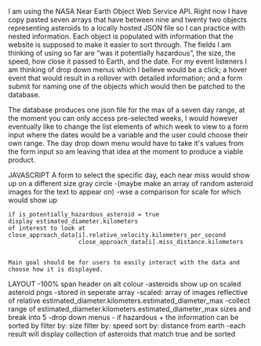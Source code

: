 I am using the NASA Near Earth Object Web Service API. Right now I have copy pasted seven arrays that have between nine and twenty two objects representing asteroids to a locally hosted JSON file so I can practice with nested information. Each object is populated with information that the website is supposed to make it easier to sort through. The fields I am thinking of using so far are “was it potentially hazardous”, the size, the speed, how close it passed to Earth, and the date. For my event listeners I am thinking of drop down menus which I believe would be a click; a hover event that would result in a rollover with detailed information; and a form submit for naming one of the objects which would then be patched to the database.

The database produces one json file for the max of a seven day range, at the moment you can only access pre-selected weeks, I would however eventually like to change the list elements of which week to view to a form input where the dates would be a variable and the user could choose their own range. The day drop down menu would have to take it's values from the form input so am leaving that idea at the moment to produce a viable product.

JAVASCRIPT
    A form to select the specific day, each near miss would show up on a different size gray circle
    -(maybe make an array of random asteroid images for the text to appear on)
    -wse a comparison for scale for which would show up

    if is_potentially_hazardous_asteroid = true
    display estimated_diameter.kilometers
    of interest to look at close_approach_data[i].relative_velocity.kilometers_per_second
                        close_approach_data[i].miss_distance.kilometers


    Main goal should be for users to easily interact with the data and choose how it is displayed.



LAYOUT
-100% span header on alt colour
-asteroids show up on scaled asteroid pngs
    -stored in seperate array
    -scaled: array of images reflective of relative estimated_diameter.kilometers.estimated_diameter_max
        -collect range of estimated_diameter.kilometers.estimated_diameter_max sizes and break into 5
-drop down menus - if hazardous  + the information can be sorted by
    filter by: size
    filter by: speed
    sort by: distance from earth
-each result will display collection of asteroids that match true and be sorted

